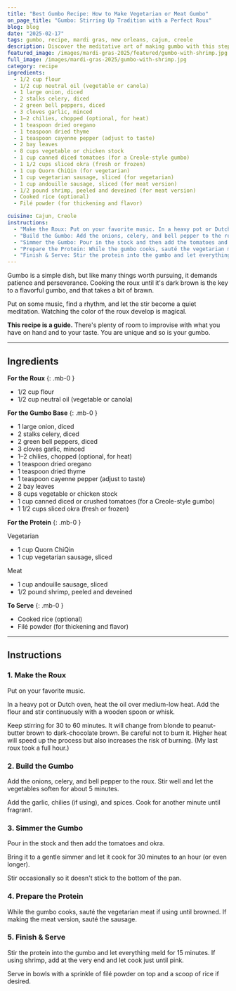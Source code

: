 ```yaml
---
title: "Best Gumbo Recipe: How to Make Vegetarian or Meat Gumbo"
on_page_title: "Gumbo: Stirring Up Tradition with a Perfect Roux"
blog: blog
date: "2025-02-17"
tags: gumbo, recipe, mardi gras, new orleans, cajun, creole
description: Discover the meditative art of making gumbo with this step-by-step recipe. Create a rich roux and customize your gumbo with both vegetarian and meat options.
featured_image: /images/mardi-gras-2025/featured/gumbo-with-shrimp.jpg
full_image: /images/mardi-gras-2025/gumbo-with-shrimp.jpg
category: recipe
ingredients:
  - 1/2 cup flour
  - 1/2 cup neutral oil (vegetable or canola)
  - 1 large onion, diced
  - 2 stalks celery, diced
  - 2 green bell peppers, diced
  - 3 cloves garlic, minced
  - 1–2 chilies, chopped (optional, for heat)
  - 1 teaspoon dried oregano
  - 1 teaspoon dried thyme
  - 1 teaspoon cayenne pepper (adjust to taste)
  - 2 bay leaves
  - 8 cups vegetable or chicken stock
  - 1 cup canned diced tomatoes (for a Creole-style gumbo)
  - 1 1/2 cups sliced okra (fresh or frozen)
  - 1 cup Quorn ChiQin (for vegetarian)
  - 1 cup vegetarian sausage, sliced (for vegetarian)
  - 1 cup andouille sausage, sliced (for meat version)
  - 1/2 pound shrimp, peeled and deveined (for meat version)
  - Cooked rice (optional)
  - Filé powder (for thickening and flavor)

cuisine: Cajun, Creole
instructions:
  - "Make the Roux: Put on your favorite music. In a heavy pot or Dutch oven, heat the oil over medium-low heat. Add the flour and stir continuously with a wooden spoon or whisk. Keep stirring for 30 to 60 minutes. It will change from blonde to peanut-butter brown to dark-chocolate brown. Be careful not to burn it."
  - "Build the Gumbo: Add the onions, celery, and bell pepper to the roux. Stir well and let the vegetables soften for about 5 minutes. Add the garlic, chilies (if using), and spices. Cook for another minute until fragrant."
  - "Simmer the Gumbo: Pour in the stock and then add the tomatoes and okra. Bring it to a gentle simmer and let it cook for 30 minutes to an hour. Stir occasionally so it doesn't stick to the bottom of the pan."
  - "Prepare the Protein: While the gumbo cooks, sauté the vegetarian meat if using until browned. If making the meat version, sauté the sausage."
  - "Finish & Serve: Stir the protein into the gumbo and let everything meld for 15 minutes. If using shrimp, add at the very end and let cook just until pink. Serve in bowls with a sprinkle of filé powder on top and a scoop of rice if desired."
---
```


Gumbo is a simple dish, but like many things worth pursuing, it demands patience and perseverance. Cooking the roux until it's dark brown is the key to a flavorful gumbo, and that takes a bit of brawn.

Put on some music, find a rhythm, and let the stir become a quiet meditation. Watching the color of the roux develop is magical.

**This recipe is a guide.** There's plenty of room to improvise with what you have on hand and to your taste. You are unique and so is your gumbo.

---

## Ingredients

**For the Roux**
{: .mb-0 }
- 1/2 cup flour
- 1/2 cup neutral oil (vegetable or canola)

**For the Gumbo Base**
{: .mb-0 }
- 1 large onion, diced
- 2 stalks celery, diced
- 2 green bell peppers, diced
- 3 cloves garlic, minced
- 1–2 chilies, chopped (optional, for heat)
- 1 teaspoon dried oregano
- 1 teaspoon dried thyme
- 1 teaspoon cayenne pepper (adjust to taste)
- 2 bay leaves
- 8 cups vegetable or chicken stock
- 1 cup canned diced or crushed tomatoes (for a Creole-style gumbo)
- 1 1/2 cups sliced okra (fresh or frozen)

**For the Protein**
{: .mb-0 }
<div class="inline-block bg-green-100 text-green-700 text-sm font-medium px-2 py-1 rounded">Vegetarian</div>
<ul class="list-disc list-inside">
  <li>1 cup Quorn ChiQin</li>
  <li>1 cup vegetarian sausage, sliced</li>
</ul>
<div class="bg-red-100 text-red-700 text-sm font-medium px-2 py-1 rounded mt-2 inline-block">Meat</div>
<ul class="list-disc list-inside">
  <li>1 cup andouille sausage, sliced</li>
  <li>1/2 pound shrimp, peeled and deveined</li>
</ul>


**To Serve**
{: .mb-0 }
- Cooked rice (optional)
- Filé powder (for thickening and flavor)

---

## Instructions

### **1. Make the Roux**
Put on your favorite music.

In a heavy pot or Dutch oven, heat the oil over medium-low heat. Add the flour and stir continuously with a wooden spoon or whisk.

Keep stirring for 30 to 60 minutes. It will change from blonde to peanut-butter brown to dark-chocolate brown. Be careful not to burn it. Higher heat will speed up the process but also increases the risk of burning. (My last roux took a full hour.)

### **2. Build the Gumbo**
Add the onions, celery, and bell pepper to the roux. Stir well and let the vegetables soften for about 5 minutes.

Add the garlic, chilies (if using), and spices. Cook for another minute until fragrant.

### **3. Simmer the Gumbo**
Pour in the stock and then add the tomatoes and okra.

Bring it to a gentle simmer and let it cook for 30 minutes to an hour (or even longer).

Stir occasionally so it doesn't stick to the bottom of the pan.

### **4. Prepare the Protein**
While the gumbo cooks, sauté the vegetarian meat if using until browned. If making the meat version, sauté the sausage.

### **5. Finish & Serve**
Stir the protein into the gumbo and let everything meld for 15 minutes. If using shrimp, add at the very end and let cook just until pink.

Serve in bowls with a sprinkle of filé powder on top and a scoop of rice if desired.
